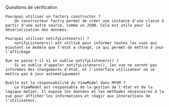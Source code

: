 Questions de vérification

    Pourquoi utiliser un factory constructor ?
        Un constructeur factry permet de créer une instance d'une classe à partir d'une autre source, comme un JSON. Cela est utile pour la désérialisation des données.

    Pourquoi utiliser notifyListeners() ?
        notifyListeners() est utilisé pour informer toutes les vues qui écoutent ce modèle que l'état a changé, ce qui permet de mettre à jour l'affichage

    Que se passe-t-il si on oublie notifyListeners() ?
        Si on oublie d'appeler notifyListeners(), les vue ne seront pas informées des changements d'état, et l'interface utilisateur ne se mettra pas à jour automatiquement

    Quelle est la responsabilité du ViewModel dans MVVM ?
        Le ViewModel est responsable de la gestion de l'état et de la logique metier. Il expose les données et les méthodes nécessaires à la vue pour afficher les informations et réagir aux interactions de l'utilisateur.
